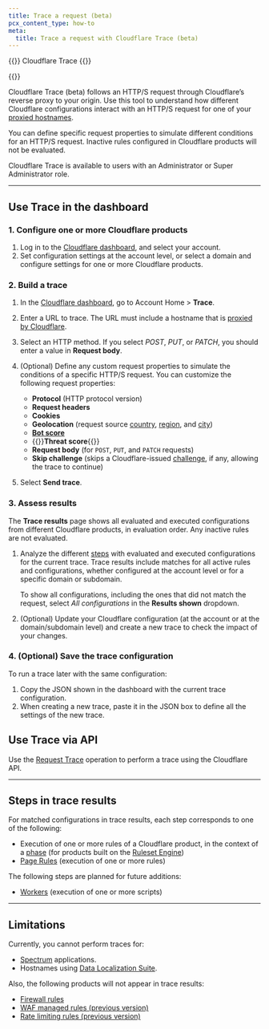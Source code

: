 ```yaml
---
title: Trace a request (beta)
pcx_content_type: how-to
meta:
  title: Trace a request with Cloudflare Trace (beta)
---
```


{{<heading-pill style="beta">}} Cloudflare Trace {{</heading-pill>}}

{{<plan type="all">}}

Cloudflare Trace (beta) follows an HTTP/S request through Cloudflare’s reverse proxy to your origin. Use this tool to understand how different Cloudflare configurations interact with an HTTP/S request for one of your [proxied hostnames](/dns/manage-dns-records/reference/proxied-dns-records/).

You can define specific request properties to simulate different conditions for an HTTP/S request. Inactive rules configured in Cloudflare products will not be evaluated.

Cloudflare Trace is available to users with an Administrator or Super Administrator role.

---

## Use Trace in the dashboard

### 1. Configure one or more Cloudflare products

1. Log in to the [Cloudflare dashboard](https://dash.cloudflare.com), and select your account.
2. Set configuration settings at the account level, or select a domain and configure settings for one or more Cloudflare products.

### 2. Build a trace

1. In the [Cloudflare dashboard](https://dash.cloudflare.com), go to Account Home > **Trace**.

2. Enter a URL to trace. The URL must include a hostname that is [proxied by Cloudflare](/dns/manage-dns-records/reference/proxied-dns-records/).

3. Select an HTTP method. If you select _POST_, _PUT_, or _PATCH_, you should enter a value in **Request body**.

4. (Optional) Define any custom request properties to simulate the conditions of a specific HTTP/S request. You can customize the following request properties:

    * **Protocol** (HTTP protocol version)
    * **Request headers**
    * **Cookies**
    * **Geolocation** (request source [country](/ruleset-engine/rules-language/fields/#field-ip-src-country), [region](/ruleset-engine/rules-language/fields/#field-ip-src-region_code), and [city](/ruleset-engine/rules-language/fields/#field-ip-src-city))
    * [**Bot score**](/bots/concepts/bot-score/)
    * {{<glossary-tooltip term_id="threat score" link="/ruleset-engine/rules-language/fields/#field-cf-threat_score">}}**Threat score**{{</glossary-tooltip>}}
    * **Request body** (for `POST`, `PUT`, and `PATCH` requests)
    * **Skip challenge** (skips a Cloudflare-issued [challenge](/waf/reference/cloudflare-challenges/), if any, allowing the trace to continue)

5. Select **Send trace**.

### 3. Assess results

The **Trace results** page shows all evaluated and executed configurations from different Cloudflare products, in evaluation order. Any inactive rules are not evaluated.

1. Analyze the different [steps](#steps-in-trace-results) with evaluated and executed configurations for the current trace. Trace results include matches for all active rules and configurations, whether configured at the account level or for a specific domain or subdomain.

    To show all configurations, including the ones that did not match the request, select _All configurations_ in the **Results shown** dropdown.

2. (Optional) Update your Cloudflare configuration (at the account or at the domain/subdomain level) and create a new trace to check the impact of your changes.

### 4. (Optional) Save the trace configuration

To run a trace later with the same configuration:

1. Copy the JSON shown in the dashboard with the current trace configuration.
2. When creating a new trace, paste it in the JSON box to define all the settings of the new trace.

## Use Trace via API

Use the [Request Trace](/api/operations/account-request-tracer-request-trace) operation to perform a trace using the Cloudflare API.

---

## Steps in trace results

For matched configurations in trace results, each step corresponds to one of the following:

* Execution of one or more rules of a Cloudflare product, in the context of a [phase](/ruleset-engine/about/phases/) (for products built on the [Ruleset Engine](/ruleset-engine/))
* [Page Rules](/rules/page-rules/) (execution of one or more rules)

The following steps are planned for future additions:

* [Workers](/workers/) (execution of one or more scripts)

---

## Limitations

Currently, you cannot perform traces for:

* [Spectrum](/spectrum/) applications.
* Hostnames using [Data Localization Suite](/data-localization/).

Also, the following products will not appear in trace results:

* [Firewall rules](/firewall/)
* [WAF managed rules (previous version)](/waf/reference/legacy/old-waf-managed-rules/)
* [Rate limiting rules (previous version)](/waf/reference/legacy/old-rate-limiting/)
